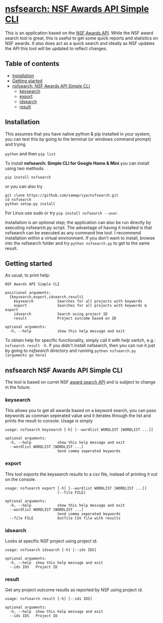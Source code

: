 # [nsfsearch: NSF Awards API Simple CLI](https://github.com/samapriya/nsfsearch)
This is an application based on the [NSF Awards API](https://www.research.gov/common/webapi/awardapisearch-v1.htm). While the NSF award search tool is great, this is useful to get some quick reports and statistics on NSF awards. It also does act as a quick search and ideally as NSF updates the API this tool will be updated to reflect changes.

## Table of contents
* [Installation](#installation)
* [Getting started](#getting-started)
* [nsfsearch: NSF Awards API Simple CLI](#nsfsearch-nsf-awards-api-simple-cli)
    * [keysearch](#keysearch)
    * [export](#export)
    * [idsearch](#idsearch)
    * [result](#result)

## Installation
This assumes that you have native python & pip installed in your system, you can test this by going to the terminal (or windows command prompt) and trying

```python``` and then ```pip list```


To install **nsfsearch: Simple CLI for Google Home & Mini** you can install using two methods.

```pip install nsfsearch```

or you can also try

```
git clone https://github.com/samapriya/nsfsearch.git
cd nsfsearch
python setup.py install
```
For Linux use sudo or try ```pip install nsfsearch --user```.

Installation is an optional step; the application can also be run directly by executing nsfsearch.py script. The advantage of having it installed is that nsfsearch can be executed as any command line tool. I recommend installation within a virtual environment. If you don't want to install, browse into the nsfsearch folder and try ```python nsfsearch.py``` to get to the same result.


## Getting started

As usual, to print help:

```
NSF Awards API Simple CLI

positional arguments:
  {keysearch,export,idsearch,result}
    keysearch           Searches for all projects with keywords
    export              Searches for all projects with keywords & export
    idsearch            Search using project ID
    result              Project outcome based on ID

optional arguments:
  -h, --help            show this help message and exit
```

To obtain help for specific functionality, simply call it with _help_ switch, e.g.: `nsfsearch result -h`. If you didn't install nsfsearch, then you can run it just by going to *nsfsearch* directory and running `python nsfsearch.py [arguments go here]`

## nsfsearch NSF Awards API Simple CLI
The tool is based on curret NSF [award search API](https://www.research.gov/common/webapi/awardapisearch-v1.htm) and is subject to change in the future.

### keysearch
This allows you to get all awards based on a keyword search, you can pass keywords as comman seperated value and it iterates through the list and prints the result to console. Usage is simply

```
usage: nsfsearch keysearch [-h] [--wordlist WORDLIST [WORDLIST ...]]

optional arguments:
  -h, --help            show this help message and exit
  --wordlist WORDLIST [WORDLIST ...]
                        Send comma seperated keywords
```

### export
This tool exports the keysearch results to a csv file, instead of printing it out on the console.

```
usage: nsfsearch export [-h] [--wordlist WORDLIST [WORDLIST ...]]
                        [--file FILE]

optional arguments:
  -h, --help            show this help message and exit
  --wordlist WORDLIST [WORDLIST ...]
                        Send comma seperated keywords
  --file FILE           Outfile CSV file with results
```

### idsearch
Looks at specific NSF project using project id.

```
usage: nsfsearch idsearch [-h] [--ids IDS]

optional arguments:
  -h, --help  show this help message and exit
  --ids IDS   Project ID
```

### result
Get any project outcome results as reported by NSF using project id.

```
usage: nsfsearch result [-h] [--ids IDS]

optional arguments:
  -h, --help  show this help message and exit
  --ids IDS   Project ID
```
